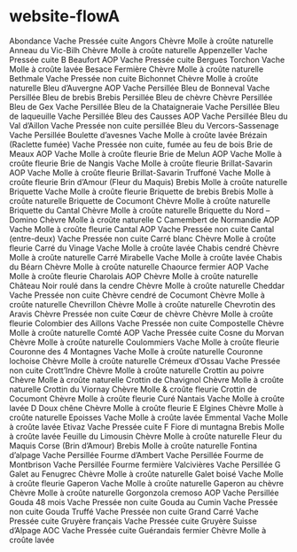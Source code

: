 # website-flowA
Abondance	Vache	Pressée cuite
Angors	Chèvre	Molle à croûte naturelle
Anneau du Vic-Bilh	Chèvre	Molle à croûte naturelle
Appenzeller	Vache	Pressée cuite
B
Beaufort AOP	Vache	Pressée cuite
Bergues Torchon	Vache	Molle à croûte lavée
Besace Fermière	Chèvre	Molle à croûte naturelle
Bethmale	Vache	Pressée non cuite
Bichonnet	Chèvre	Molle à croûte naturelle
Bleu d’Auvergne AOP	Vache	Persillée
Bleu de Bonneval	Vache	Persillée
Bleu de brebis	Brebis	Persillée
Bleu de chèvre	Chèvre	Persillée
Bleu de Gex	Vache	Persillée
Bleu de la Chataigneraie	Vache	Persillée
Bleu de laqueuille	Vache	Persillée
Bleu des Causses AOP	Vache	Persillée
Bleu du Val d’Aillon	Vache	Pressée non cuite persillée
Bleu du Vercors-Sassenage	Vache	Persillée
Boulette d’avesnes	Vache	Molle à croûte lavée
Brézain (Raclette fumée)	Vache	Pressée non cuite, fumée au feu de bois
Brie de Meaux AOP	Vache	Molle à croûte fleurie
Brie de Melun AOP	Vache	Molle à croûte fleurie
Brie de Nangis	Vache	Molle à croûte fleurie
Brillat-Savarin AOP	Vache	Molle à croûte fleurie
Brillat-Savarin Truffoné	Vache	Molle à croûte fleurie
Brin d’Amour (Fleur du Maquis)	Brebis	Molle à croûte naturelle
Briquette	Vache	Molle à croûte fleurie
Briquette de brebis	Brebis	Molle à croûte naturelle
Briquette de Cocumont	Chèvre	Molle à croûte naturelle
Briquette du Cantal	Chèvre	Molle à croûte naturelle
Briquette du Nord – Domino	Chèvre	Molle à croûte naturelle
C
Camembert de Normandie AOP	Vache	Molle à croûte fleurie
Cantal AOP	Vache	Pressée non cuite
Cantal (entre-deux)	Vache	Pressée non cuite
Carré blanc	Chèvre	Molle à croûte fleurie
Carré du Vinage	Vache	Molle à croûte lavée
Chabis cendré	Chèvre	Molle à croûte naturelle
Carré Mirabelle	Vache	Molle à croûte lavée
Chabis du Béarn	Chèvre	Molle à croûte naturelle
Chaource fermier AOP	Vache	Molle à croûte fleurie
Charolais AOP	Chèvre	Molle à croûte naturelle
Château Noir roulé dans la cendre	Chèvre	Molle à croûte naturelle
Cheddar	Vache	Pressée non cuite
Chèvre cendré de Cocumont	Chèvre	Molle à croûte naturelle
Chevrillon	Chèvre	Molle à croûte naturelle
Chevrotin des Aravis	Chèvre	Pressée non cuite
Cœur de chèvre	Chèvre	Molle à croûte fleurie
Colombier des Aillons	Vache	Pressée non cuite
Compostelle	Chèvre	Molle à croûte naturelle
Comté AOP	Vache	Pressée cuite
Cosne du Morvan	Chèvre	Molle à croûte naturelle
Coulommiers	Vache	Molle à croûte fleurie
Couronne des 4 Montagnes	Vache	Molle à croûte naturelle
Couronne lochoise	Chèvre	Molle à croûte naturelle
Crémeux d’Ossau	Vache	Pressée non cuite
Crott’Indre	Chèvre	Molle à croûte naturelle
Crottin au poivre	Chèvre	Molle à croûte naturelle
Crottin de Chavignol	Chèvre	Molle à croûte naturelle
Crottin du Viornay	Chèvre	Molle & croûte fleurie
Crottin de Cocumont	Chèvre	Molle à croûte fleurie
Curé Nantais	Vache	Molle à croûte lavée
D
Doux chêne	Chèvre	Molle à croûte fleurie
E
Elgines	Chèvre	Molle à croûte naturelle
Epoisses	Vache	Molle à croûte lavée
Emmental	Vache	Molle à croûte lavée
Etivaz	Vache	Pressée cuite
F
Fiore di muntagna	Brebis	Molle à croûte lavée
Feuille du Limousin	Chèvre	Molle à croûte naturelle
Fleur du Maquis Corse (Brin d’Amour)	Brebis	Molle à croûte naturelle
Fontina d’alpage	Vache	Persillée
Fourme d’Ambert	Vache	Persillée
Fourme de Montbrison	Vache	Persillée
Fourme fermière Valcivières	Vache	Persillée
G
Galet au Fenugrec	Chèvre	Molle à croûte naturelle
Galet boisé	Vache	Molle à croûte fleurie
Gaperon	Vache	Molle à croûte naturelle
Gaperon au chèvre	Chèvre	Molle à croûte naturelle
Gorgonzola cremoso AOP	Vache	Persillée
Gouda 48 mois	Vache	Pressée non cuite
Gouda au Cumin	Vache	Pressée non cuite
Gouda Truffé	Vache	Pressée non cuite
Grand Carré	Vache	Pressée cuite
Gruyère français	Vache	Pressée cuite
Gruyère Suisse d’Alpage AOC	Vache	Pressée cuite
Guérandais fermier	Chèvre	Molle à croûte lavée